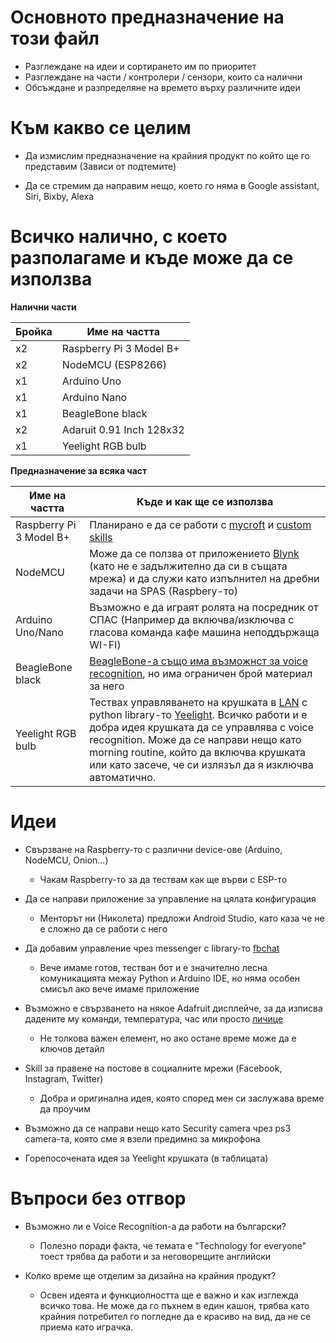 # Основното предназначение на този файл

  - Разглеждане на идеи и сортирането им по приоритет
  - Разглеждане на части / контролери / сензори, които са налични
  - Обсъждане и разпределяне на времето върху различните идеи
  
# Към какво се целим

  - Да измислим предназначение на крайния продукт по който ще го представим (Зависи от подтемите)

  - Да се стремим да направим нещо, което го няма в Google assistant, Siri, Bixby, Alexa
  
# Всичко налично, с което разполагаме и къде може да се използва

**Налични части**

| Бройка | Име на частта |
| ------ | ------ |
|x2| Raspberry Pi 3 Model B+|
|x2| NodeMCU (ESP8266)|
|x1| Arduino Uno|
|x1| Arduino Nano|
|x1| BeagleBone black|
|x2| Adaruit 0.91 Inch 128x32 |
|x1| Yeelight RGB bulb|

**Предназначение за всяка част**
  
| Име на частта | Къде и как ще се използва |
| ------ | ------ |
|Raspberry Pi 3 Model B+| Планирано е да се работи с [mycroft](https://mycroft.ai/blog/mycroft-now-available-raspberry-pi-image/) и [custom skills](https://mycroft.ai/documentation/skills/msk/)|
|NodeMCU| Може да се ползва от приложението [Blynk](https://blynk.io/) (като не е задължително да си в същата мрежа) и да служи като изпълнител на дребни задачи на SPAS (Raspbery-то)|
|Arduino Uno/Nano| Възможно е да играят ролята на посредник от СПАС (Например да включва/изключва с гласова команда кафе машина неподдържаща WI-FI) |
|BeagleBone black| [BeagleBone-а също има възможнст за voice recognition](http://www.laplinker.com/2013/10/step-by-step-guide-beagle-bone-black.html), но има ограничен брой материал за него|
|Yeelight RGB bulb| Тествах управляването на крушката в [LAN](https://en.wikipedia.org/wiki/Local_area_network) с python library-то [Yeelight](https://yeelight.readthedocs.io/en/latest/). Всичко работи и е добра идея крушката да се управлява с voice recognition. Може да се направи нещо като morning routine, който да включва крушката или като засече, че си излязъл да я изключва автоматично.|
    
# Идеи

- Свързване на Raspberry-то с различни device-ове (Arduino, NodeMCU, Onion...)

    * Чакам Raspberry-то за да тествам как ще върви с ESP-то

- Да се направи приложение за управление на цялата конфигурация

    * Менторът ни (Николета) предложи Android Studio, като каза че не е сложно да се работи с него

- Да добавим управление чрез messenger с library-то [fbchat](https://fbchat.readthedocs.io/en/master/)

    * Вече имаме готов, тестван бот и е значително лесна комуникацията межау Python и Arduino IDE, но няма особен смисъл ако вече имаме приложение

- Възможно е свързването на някое Adafruit дисплейче, за да изписва дадените му команди, температура, час или просто [личице](https://mycroft.ai/wp-content/uploads/2017/12/Mark-1-and-Mark-2-No-logo.png)

    * Не толкова важен елемент, но ако остане време може да е ключов детайл

- Skill за правене на постове в социалните мрежи (Facebook, Instagram, Twitter)

    * Добра и оригинална идея, която според мен си заслужава време да проучим

- Възможно да се направи нещо като Security camera чрез ps3 camera-та, която сме я взели предимно за микрофона

- Горепосочената идея за Yeelight крушката (в таблицата)

# Въпроси без отгвор

- Възможно ли е Voice Recognition-а да работи на български?

    * Полезно поради факта, че темата е "Technology for everyone" тоест трябва да работи и за неговорещите английски

- Колко време ще отделим за дизайна на крайния продукт?

    * Освен идеята и функциолността ще е важно и как изглежда всичко това. Не може да го пъхнем в един кашон, трябва като крайния потребител го погледне да е красиво на вид, да не се приема като играчка.